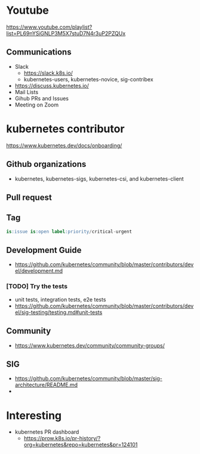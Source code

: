

# Youtube

https://www.youtube.com/playlist?list=PL69nYSiGNLP3M5X7stuD7N4r3uP2PZQUx


## Communications

- Slack
    - https://slack.k8s.io/
    - kubernetes-users, kubernetes-novice, sig-contribex
- https://discuss.kubernetes.io/
- Mail Lists
- Gihub PRs and Issues
- Meeting on Zoom


# kubernetes contributor

https://www.kubernetes.dev/docs/onboarding/

## Github organizations

- kubernetes, kubernetes-sigs, kubernetes-csi, and kubernetes-client

## Pull request 

## Tag

```sql
is:issue is:open label:priority/critical-urgent
```

## Development Guide

- https://github.com/kubernetes/community/blob/master/contributors/devel/development.md

### [TODO] Try the tests

- unit tests, integration tests, e2e tests
- https://github.com/kubernetes/community/blob/master/contributors/devel/sig-testing/testing.md#unit-tests

## Community

- https://www.kubernetes.dev/community/community-groups/

## SIG

- https://github.com/kubernetes/community/blob/master/sig-architecture/README.md
- 

# Interesting

- kubernetes PR dashboard
    - https://prow.k8s.io/pr-history/?org=kubernetes&repo=kubernetes&pr=124101